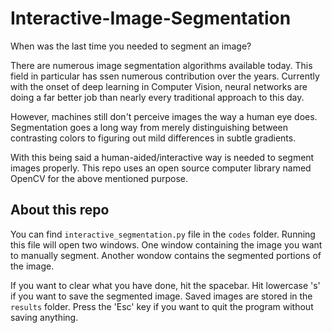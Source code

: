# Interactive-Image-Segmentation

When was the last time you needed to segment an image?

There are numerous image segmentation algorithms available today. This field in particular has ssen numerous contribution over the years. Currently with the onset of deep learning in Computer Vision, neural networks are doing a far better job than nearly every traditional approach to this day.

However, machines still don't perceive images the way a human eye does. Segmentation goes a long way from merely distinguishing between contrasting colors to figuring out mild differences in subtle gradients. 

With this being said a human-aided/interactive way is needed to segment images properly. This repo uses an open source computer library named OpenCV for the above mentioned purpose.

## About this repo

You can find `interactive_segmentation.py` file in the `codes` folder. Running this file will open two windows. One window containing the image you want to manually segment. Another wondow contains the segmented portions of the image. 

If you want to clear what you have done, hit the spacebar. Hit lowercase 's' if you want to save the segmented image. Saved images are stored in the `results` folder. Press the 'Esc' key if you want to quit the program without saving anything.
